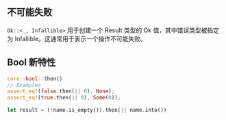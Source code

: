 ## 不可能失败

`Ok::<_, Infallible>` 用于创建一个 Result 类型的 Ok 值，其中错误类型被指定为 Infallible。这通常用于表示一个操作不可能失败。

## Bool 新特性

```rs
core::bool::then()
// Examples
assert_eq!(false.then(|| 0), None);
assert_eq!(true.then(|| 0), Some(0));

let result = (!name.is_empty()).then(|| name.into())
```
